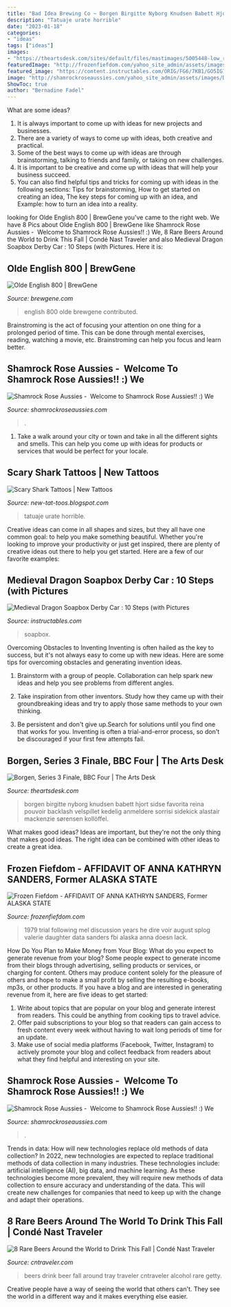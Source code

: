 ```yaml
---
title: "Bad Idea Brewing Co ~ Borgen Birgitte Nyborg Knudsen Babett Hjort Sidse Favorita Reina Pouvoir Backlash Velspillet Kedelig Anmeldere Sorrisi Sidekick Alastair Mackenzie Sørensen Kollöffel"
description: "Tatuaje urate horrible"
date: "2023-01-18"
categories:
- "ideas"
tags: ["ideas"]
images:
- "https://theartsdesk.com/sites/default/files/mastimages/5005448-low_res-borgen.jpg"
featuredImage: "http://frozenfiefdom.com/yahoo_site_admin/assets/images/P_4_Aff_of_Anna_K_S.337125733.jpg"
featured_image: "https://content.instructables.com/ORIG/FG6/7KB1/GO5IG7XX/FG67KB1GO5IG7XX.jpg?auto=webp&amp;frame=1"
image: "http://shamrockroseaussies.com/yahoo_site_admin/assets/images/DSC_0789.124232618_std.JPG"
ShowToc: true
author: "Bernadine Fadel"
---
```



What are some ideas?
1. It is always important to come up with ideas for new projects and businesses. 
2. There are a variety of ways to come up with ideas, both creative and practical. 
3. Some of the best ways to come up with ideas are through brainstorming, talking to friends and family, or taking on new challenges. 
4. It is important to be creative and come up with ideas that will help your business succeed. 
5. You can also find helpful tips and tricks for coming up with ideas in the following sections: Tips for brainstorming, How to get started on creating an idea, The key steps for coming up with an idea, and Example: how to turn an idea into a reality.

	

		
looking for Olde English 800 | BrewGene you've came to the right web. We have 8 Pics about Olde English 800 | BrewGene like Shamrock Rose Aussies - ﻿﻿﻿ Welcome to Shamrock Rose Aussies!! :) We, 8 Rare Beers Around the World to Drink This Fall | Condé Nast Traveler and also Medieval Dragon Soapbox Derby Car : 10 Steps (with Pictures. Here it is:
		
    
## Olde English 800 | BrewGene

<img loading=lazy src="http://www.brewgene.com/sites/default/files/beer_images/user7918_72203.jpg" onerror="this.onerror=null;this.src='https://tse2.mm.bing.net/th?id=OIP.gOT2VsgCWIoTa5ROKW0_HwHaJ7&amp;pid=15.1';" alt="Olde English 800 | BrewGene">

_Source: brewgene.com_

>english 800 olde brewgene contributed. 

	

Brainstroming is the act of focusing your attention on one thing for a prolonged period of time. This can be done through mental exercises, reading, watching a movie, etc. Brainstroming can help you focus and learn better.

    
## Shamrock Rose Aussies - ﻿﻿﻿ Welcome To Shamrock Rose Aussies!! :) We

<img loading=lazy src="http://shamrockroseaussies.com/yahoo_site_admin/assets/images/DSC_0789.124232618_std.JPG" onerror="this.onerror=null;this.src='https://tse1.mm.bing.net/th?id=OIP.sebjmXqADm-oD36V6t2aDwHaE-&amp;pid=15.1';" alt="Shamrock Rose Aussies - ﻿﻿﻿ Welcome to Shamrock Rose Aussies!! :) We">

_Source: shamrockroseaussies.com_

>. 

	

1. Take a walk around your city or town and take in all the different sights and smells. This can help you come up with ideas for products or services that would be perfect for your locale. 

    
## Scary Shark Tattoos | New Tattoos

<img loading=lazy src="https://1.bp.blogspot.com/-ZQu8QK6TIwE/UQVqiZkNR_I/AAAAAAAASO8/NVl5NK-GscI/s1600/Bad-Tattoos-Dickhead-Shark.jpg" onerror="this.onerror=null;this.src='https://tse2.mm.bing.net/th?id=OIP.zNeuRWDjZGyUzF5EQ72hRAHaKw&amp;pid=15.1';" alt="Scary Shark Tattoos | New Tattoos">

_Source: new-tat-toos.blogspot.com_

>tatuaje urate horrible. 

	

Creative ideas can come in all shapes and sizes, but they all have one common goal: to help you make something beautiful. Whether you're looking to improve your productivity or just get inspired, there are plenty of creative ideas out there to help you get started. Here are a few of our favorite examples: 

    
## Medieval Dragon Soapbox Derby Car : 10 Steps (with Pictures

<img loading=lazy src="https://content.instructables.com/ORIG/FG6/7KB1/GO5IG7XX/FG67KB1GO5IG7XX.jpg?auto=webp&amp;frame=1" onerror="this.onerror=null;this.src='https://tse3.mm.bing.net/th?id=OIP.ZiGt7t9W55kaXMl8NsoUfAHaFj&amp;pid=15.1';" alt="Medieval Dragon Soapbox Derby Car : 10 Steps (with Pictures">

_Source: instructables.com_

>soapbox. 

	

Overcoming Obstacles to Inventing
Inventing is often hailed as the key to success, but it's not always easy to come up with new ideas. Here are some tips for overcoming obstacles and generating invention ideas.
1. Brainstorm with a group of people. Collaboration can help spark new ideas and help you see problems from different angles.

2. Take inspiration from other inventors. Study how they came up with their groundbreaking ideas and try to apply those same methods to your own thinking.

3. Be persistent and don't give up.Search for solutions until you find one that works for you. Inventing is often a trial-and-error process, so don't be discouraged if your first few attempts fail.

    
## Borgen, Series 3 Finale, BBC Four | The Arts Desk

<img loading=lazy src="https://theartsdesk.com/sites/default/files/mastimages/5005448-low_res-borgen.jpg" onerror="this.onerror=null;this.src='https://tse3.mm.bing.net/th?id=OIP.XDJ0Ici-Ze0kUKqAT7FtUgHaE8&amp;pid=15.1';" alt="Borgen, Series 3 Finale, BBC Four | The Arts Desk">

_Source: theartsdesk.com_

>borgen birgitte nyborg knudsen babett hjort sidse favorita reina pouvoir backlash velspillet kedelig anmeldere sorrisi sidekick alastair mackenzie sørensen kollöffel. 

	

What makes good ideas?
Ideas are important, but they're not the only thing that makes good ideas. The right idea can be combined with other ideas to create a great idea.

    
## Frozen Fiefdom - AFFIDAVIT OF ANNA KATHRYN SANDERS, Former ALASKA STATE

<img loading=lazy src="http://frozenfiefdom.com/yahoo_site_admin/assets/images/P_4_Aff_of_Anna_K_S.337125733.jpg" onerror="this.onerror=null;this.src='https://tse1.mm.bing.net/th?id=OIP.pIkz9raTBjfLH-rfrkhKRAHaJ3&amp;pid=15.1';" alt="Frozen Fiefdom - AFFIDAVIT OF ANNA KATHRYN SANDERS, Former ALASKA STATE">

_Source: frozenfiefdom.com_

>1979 trial following mel discussion years he dire voir august splog valerie daughter data sanders fbi alaska anna doesn lack. 

	

How Do You Plan to Make Money from Your Blog: What do you expect to generate revenue from your blog?
Some people expect to generate income from their blogs through advertising, selling products or services, or charging for content. Others may produce content solely for the pleasure of others and hope to make a small profit by selling the resulting e-books, mp3s, or other products. If you have a blog and are interested in generating revenue from it, here are five ideas to get started: 
1. Write about topics that are popular on your blog and generate interest from readers. This could be anything from cooking tips to travel advice.
2. Offer paid subscriptions to your blog so that readers can gain access to fresh content every week without having to wait long periods of time for an update.
3. Make use of social media platforms (Facebook, Twitter, Instagram) to actively promote your blog and collect feedback from readers about what they find helpful and interesting on your site.

    
## Shamrock Rose Aussies - ﻿﻿﻿ Welcome To Shamrock Rose Aussies!! :) We

<img loading=lazy src="http://shamrockroseaussies.com/yahoo_site_admin/assets/images/DSC_0919.61180001_std.JPG" onerror="this.onerror=null;this.src='https://tse3.mm.bing.net/th?id=OIP.Dbedf4u0cnFc-KmgO4za9wHaE-&amp;pid=15.1';" alt="Shamrock Rose Aussies - ﻿﻿﻿ Welcome to Shamrock Rose Aussies!! :) We">

_Source: shamrockroseaussies.com_

>. 

	

Trends in data: How will new technologies replace old methods of data collection?
In 2022, new technologies are expected to replace traditional methods of data collection in many industries. These technologies include: artificial intelligence (AI), big data, and machine learning. As these technologies become more prevalent, they will require new methods of data collection to ensure accuracy and understanding of the data. This will create new challenges for companies that need to keep up with the change and adapt their operations.

    
## 8 Rare Beers Around The World To Drink This Fall | Condé Nast Traveler

<img loading=lazy src="https://media.cntraveler.com/photos/57dc2ac83e6b32bf25f5ad4d/16:9/w_1280,c_limit/beer-tray-GettyImages-495339539.jpg?mbid=social_retweet" onerror="this.onerror=null;this.src='https://tse2.mm.bing.net/th?id=OIP.v8aheRjTF3ckp7KGbKgIPwHaEK&amp;pid=15.1';" alt="8 Rare Beers Around the World to Drink This Fall | Condé Nast Traveler">

_Source: cntraveler.com_

>beers drink beer fall around tray traveler cntraveler alcohol rare getty. 

	

Creative people have a way of seeing the world that others can't. They see the world in a different way and it makes everything else easier.


